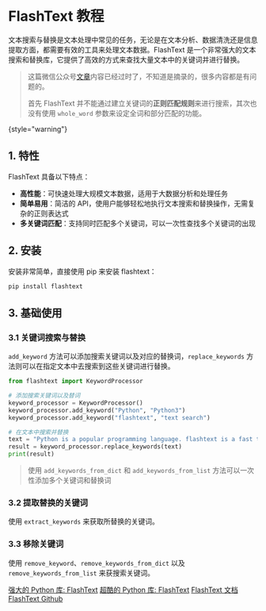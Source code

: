 # FlashText 教程

<show-structure depth="2"/>

文本搜索与替换是文本处理中常见的任务，无论是在文本分析、数据清洗还是信息提取方面，都需要有效的工具来处理文本数据。FlashText 是一个非常强大的文本搜索和替换库，它提供了高效的方式来查找大量文本中的关键词并进行替换。

> 这篇微信公众号[文章](https://mp.weixin.qq.com/s/owv5FlZpeFx8lAxyl3KSdA)内容已经过时了，不知道是摘录的，很多内容都是有问题的。
> 
> 首先 FlashText 并不能通过建立关键词的**正则匹配规则**来进行搜索，其次也没有使用 `whole_word` 参数来设定全词和部分匹配的功能。
> 
{style="warning"}

## 1. 特性

FlashText 具备以下特点：
- **高性能**：可快速处理大规模文本数据，适用于大数据分析和处理任务
- **简单易用**：简洁的 API，使用户能够轻松地执行文本搜索和替换操作，无需复杂的正则表达式
- **多关键词匹配**：支持同时匹配多个关键词，可以一次性查找多个关键词的出现

## 2. 安装

安装非常简单，直接使用 pip 来安装 flashtext：

```Bash
pip install flashtext
```

## 3. 基础使用

### 3.1 关键词搜索与替换

`add_keyword` 方法可以添加搜索关键词以及对应的替换词，`replace_keywords` 方法则可以在指定文本中去搜索到这些关键词进行替换。

```Python
from flashtext import KeywordProcessor

# 添加搜索关键词以及替词
keyword_processor = KeywordProcessor()
keyword_processor.add_keyword("Python", "Python3")
keyword_processor.add_keyword("flashtext", "text search")

# 在文本中搜索并替换
text = "Python is a popular programming language. flashtext is a fast text search library."
result = keyword_processor.replace_keywords(text)
print(result)
```

> 使用 `add_keywords_from_dict` 和 `add_keywords_from_list` 方法可以一次性添加多个关键词和替换词

### 3.2 提取替换的关键词

使用 `extract_keywords` 来获取所替换的关键词。


### 3.3 移除关键词

使用 `remove_keyword`、`remove_keywords_from_dict` 以及 `remove_keywords_from_list` 来获搜索关键词。


<seealso>
<category ref="ref_docs">
    <a href="https://mp.weixin.qq.com/s/FjpXQQ9L4pL-yZFIhxf6hg">强大的 Python 库: FlashText</a>
    <a href="https://mp.weixin.qq.com/s/owv5FlZpeFx8lAxyl3KSdA">超酷的 Python 库: FlashText</a>
    <a href="https://flashtext.readthedocs.io/en/latest">FlashText 文档</a>
</category>
<category ref="ref_github">
    <a href="https://github.com/vi3k6i5/flashtext">FlashText Github</a>
</category>
<category ref="ref_issues"></category>
<category ref="ref_hf"></category>
<category ref="ref_ms"></category>
</seealso>